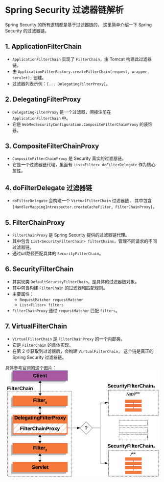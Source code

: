 # Spring Security 过滤器链解析
Spring Security 的所有逻辑都是基于过滤器链的，
这里简单介绍一下 Spring Security 的过滤器链。

## 1. ApplicationFilterChain

- `ApplicationFilterChain` 实现了 `FilterChain`，由 Tomcat 构建此过滤器链。
- 由 `ApplicationFilterFactory.createFilterChain(request, wrapper, servlet);` 创建。
- 过滤器列表示例：`[... DelegatingFilterProxy]`。

## 2. DelegatingFilterProxy

- `DelegatingFilterProxy` 是一个过滤器，间接注册在 `ApplicationFilterChain` 中。
- 它是 `WebMvcSecurityConfiguration.CompositeFilterChainProxy` 的装饰器。

## 3. CompositeFilterChainProxy
- `CompositeFilterChainProxy` 是 Security 真实的过滤器链。
- 它是一个过滤器链代理，里面有 `List<Filter> doFilterDelegate` 作为核心属性。

## 4. doFilterDelegate 过滤器链

- `doFilterDelegate` 会构建一个 `VirtualFilterChain` 过滤器链，
  其中包含 `[HandlerMappingIntrospector.createCacheFilter, FilterChainProxy]`。

## 5. FilterChainProxy

- `FilterChainProxy` 是 Spring Security 提供的过滤器链代理。
- 其中包含 `List<SecurityFilterChain> filterChains`，管理不同请求的不同过滤器链。
- 通过url路径匹配具体的 `SecurityFilterChain`。

## 6. SecurityFilterChain

- 其实现类 `DefaultSecurityFilterChain`，是具体的过滤器链对象。
- 其中包含构建 `FilterChain` 的过滤器和匹配规则。
- 主要属性：
    - `RequestMatcher requestMatcher`
    - `List<Filter> filters`
- `FilterChainProxy` 通过 `requestMatcher` 匹配 `filters`。

## 7. VirtualFilterChain

- `VirtualFilterChain` 是 `FilterChainProxy` 的一个内部类。
- 它是 `FilterChain` 的具体实现。
- 在第 2 步获取到过滤器后，会构建 `VirtualFilterChain`，
  这个链是真正的 Spring Security 过滤器链。

具体参考官网的这个图片：
![img.png](img.png)
